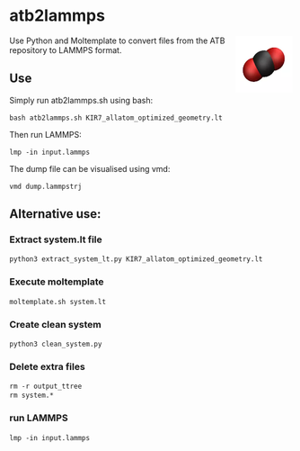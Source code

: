 # atb2lammps


<a href="webp">
  <img src="carbon_dioxide_CO2/CO2.webp" align="right" width="20%"/>
</a>

Use Python and Moltemplate to convert files from the ATB repository to LAMMPS format.

## Use

Simply run atb2lammps.sh using bash:

```
bash atb2lammps.sh KIR7_allatom_optimized_geometry.lt
```

Then run LAMMPS: 

```
lmp -in input.lammps
```

The dump file can be visualised using vmd:

```
vmd dump.lammpstrj
```


## Alternative use:

### Extract system.lt file

```
python3 extract_system_lt.py KIR7_allatom_optimized_geometry.lt
```

### Execute moltemplate

```
moltemplate.sh system.lt
```

### Create clean system

```
python3 clean_system.py
```

### Delete extra files

```
rm -r output_ttree
rm system.*
```

### run LAMMPS

```
lmp -in input.lammps
```
